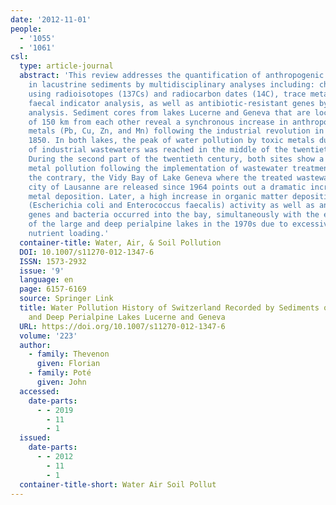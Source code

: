 ```yaml
---
date: '2012-11-01'
people:
  - '1055'
  - '1061'
csl:
  type: article-journal
  abstract: 'This review addresses the quantification of anthropogenic pollutants
    in lacustrine sediments by multidisciplinary analyses including: chronostratigraphy
    using radioisotopes (137Cs) and radiocarbon dates (14C), trace metal analysis,
    faecal indicator analysis, as well as antibiotic-resistant genes by molecular
    analysis. Sediment cores from lakes Lucerne and Geneva that are located at a distance
    of 150 km from each other reveal a synchronous increase in anthropogenic trace
    metals (Pb, Cu, Zn, and Mn) following the industrial revolution in Europe about
    1850. In both lakes, the peak of water pollution by toxic metals due to discharge
    of industrial wastewaters was reached in the middle of the twentieth century.
    During the second part of the twentieth century, both sites show a decrease in
    metal pollution following the implementation of wastewater treatment plants. On
    the contrary, the Vidy Bay of Lake Geneva where the treated wastewaters from the
    city of Lausanne are released since 1964 points out a dramatic increase in trace
    metal deposition. Later, a high increase in organic matter deposition, in bacteria
    (Escherichia coli and Enterococcus faecalis) activity as well as antibiotic-resistant
    genes and bacteria occurred into the bay, simultaneously with the eutrophication
    of the large and deep perialpine lakes in the 1970s due to excessive external
    nutrient loading.'
  container-title: Water, Air, & Soil Pollution
  DOI: 10.1007/s11270-012-1347-6
  ISSN: 1573-2932
  issue: '9'
  language: en
  page: 6157-6169
  source: Springer Link
  title: Water Pollution History of Switzerland Recorded by Sediments of the Large
    and Deep Perialpine Lakes Lucerne and Geneva
  URL: https://doi.org/10.1007/s11270-012-1347-6
  volume: '223'
  author:
    - family: Thevenon
      given: Florian
    - family: Poté
      given: John
  accessed:
    date-parts:
      - - 2019
        - 11
        - 1
  issued:
    date-parts:
      - - 2012
        - 11
        - 1
  container-title-short: Water Air Soil Pollut
---
```

